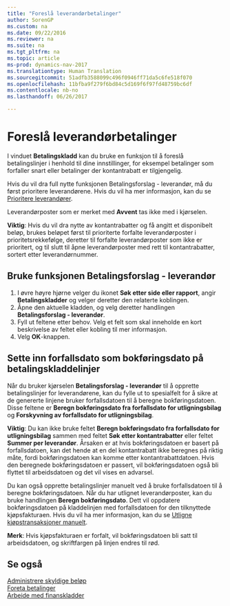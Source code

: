 ```yaml
---
title: "Foreslå leverandørbetalinger"
author: SorenGP
ms.custom: na
ms.date: 09/22/2016
ms.reviewer: na
ms.suite: na
ms.tgt_pltfrm: na
ms.topic: article
ms-prod: dynamics-nav-2017
ms.translationtype: Human Translation
ms.sourcegitcommit: 51adfb3588099c496f0946ff71da5c6fe518f070
ms.openlocfilehash: 11bfba9f279f6bd84c5d169f6f97fd48759bc6df
ms.contentlocale: nb-no
ms.lasthandoff: 06/26/2017

---
```


# <a name="how-to-suggest-vendor-payments"></a>Foreslå leverandørbetalinger
I vinduet **Betalingskladd** kan du bruke en funksjon til å foreslå betalingslinjer i henhold til dine innstillinger, for eksempel betalinger som forfaller snart eller betalinger der kontantrabatt er tilgjengelig.

Hvis du vil dra full nytte funksjonen Betalingsforslag - leverandør, må du først prioritere leverandørene. Hvis du vil ha mer informasjon, kan du se [Prioritere leverandører](purchasing-how-prioritize-vendors.md).

Leverandørposter som er merket med **Avvent** tas ikke med i kjørselen.  

**Viktig**: Hvis du vil dra nytte av kontantrabatter og få angitt et disponibelt beløp, brukes beløpet først til prioriterte forfalte leverandørposter i prioritetsrekkefølge, deretter til forfalte leverandørposter som ikke er prioritert, og til slutt til åpne leverandørposter med rett til kontantrabatter, sortert etter leverandørnummer.

## <a name="to-use-the-suggest-vendor-payments-function"></a>Bruke funksjonen Betalingsforslag - leverandør
1. I øvre høyre hjørne velger du ikonet **Søk etter side eller rapport**, angir **Betalingskladder** og velger deretter den relaterte koblingen.
2. Åpne den aktuelle kladden, og velg deretter handlingen **Betalingsforslag - leverandør**.
3. Fyll ut feltene etter behov. Velg et felt som skal inneholde en kort beskrivelse av feltet eller kobling til mer informasjon.
4. Velg **OK**-knappen.

## <a name="to-insert-the-due-date-as-posting-date-on-payment-journal-lines"></a>Sette inn forfallsdato som bokføringsdato på betalingskladdelinjer
Når du bruker kjørselen **Betalingsforslag - leverandør** til å opprette betalingslinjer for leverandørene, kan du fylle ut to spesialfelt for å sikre at de genererte linjene bruker forfallsdatoen til å beregne bokføringsdatoen. Disse feltene er **Beregn bokføringsdato fra forfallsdato for utligningsbilag** og **Forskyvning av forfallsdato for utligningsbilag**.

**Viktig**: Du kan ikke bruke feltet **Beregn bokføringsdato fra forfallsdato for utligningsbilag** sammen med feltet **Søk etter kontantrabatter** eller feltet **Summer per leverandør**. Årsaken er at hvis bokføringsdatoen er basert på forfallsdatoen, kan det hende at en del kontantrabatt ikke beregnes på riktig måte, fordi bokføringsdatoen kan komme etter kontantrabattdatoen.
Hvis den beregnede bokføringsdatoen er passert, vil bokføringsdatoen også bli flyttet til arbeidsdatoen og det vil vises en advarsel.

Du kan også opprette betalingslinjer manuelt ved å bruke forfallsdatoen til å beregne bokføringsdatoen. Når du har utlignet leverandørposter, kan du bruke handlingen **Beregn bokføringsdato**. Dett vil oppdatere bokføringsdatoen på kladdelinjen med forfallsdatoen for den tilknyttede kjøpsfakturaen. Hvis du vil ha mer informasjon, kan du se [Utligne kjøpstransaksjoner manuelt](payables-how-apply-purchase-transactions-manually.md).  

**Merk**: Hvis kjøpsfakturaen er forfalt, vil bokføringsdatoen bli satt til arbeidsdatoen, og skriftfargen på linjen endres til rød.

## <a name="see-also"></a>Se også
[Administrere skyldige beløp](payables-manage-payables.md)  
[Foreta betalinger](payables-make-payments.md)  
[Arbeide med finanskladder](ui-work-general-journals.md)

